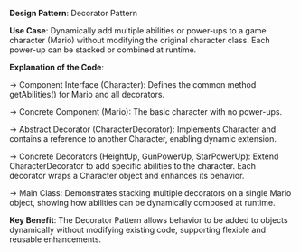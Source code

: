 **Design Pattern**: Decorator Pattern

**Use Case**: Dynamically add multiple abilities or power-ups to a game character (Mario) without modifying the original character class. Each power-up can be stacked or combined at runtime.

**Explanation of the Code**:

-> Component Interface (Character): Defines the common method getAbilities() for Mario and all decorators.

-> Concrete Component (Mario): The basic character with no power-ups.

-> Abstract Decorator (CharacterDecorator): Implements Character and contains a reference to another Character, enabling dynamic extension.

-> Concrete Decorators (HeightUp, GunPowerUp, StarPowerUp): Extend CharacterDecorator to add specific abilities to the character. Each decorator wraps a Character object and enhances its behavior.

-> Main Class: Demonstrates stacking multiple decorators on a single Mario object, showing how abilities can be dynamically composed at runtime.


**Key Benefit**: The Decorator Pattern allows behavior to be added to objects dynamically without modifying existing code, supporting flexible and reusable enhancements.
